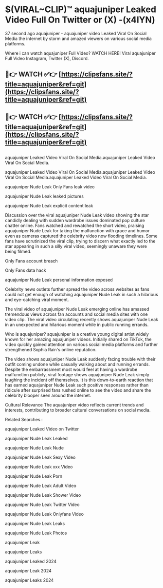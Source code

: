 # $(VIRAL~CLIP)™ aquajuniper Leaked Video Full On Twitter or (X) -(x4IYN)
37 second ago aquajuniper - aquajuniper video Leaked Viral On Social Media the internet by storm and amazed viewers on various social media platforms.

Where i can watch aquajuniper Full Video? WATCH HERE! Viral aquajuniper Full Video Instagram, Twitter (X), Discord.

## 🔴👉 WATCH ✅👉 [https://clipsfans.site/?title=aquajuniper&ref=git](https://clipsfans.site/?title=aquajuniper&ref=git)
## 🔴👉 WATCH ✅👉 [https://clipsfans.site/?title=aquajuniper&ref=git](https://clipsfans.site/?title=aquajuniper&ref=git)
##
aquajuniper Leaked Video Viral On Social Media.aquajuniper Leaked Video Viral On Social Media.

aquajuniper Leaked Video Viral On Social Media.aquajuniper Leaked Video Viral On Social Media.aquajuniper Leaked Video Viral On Social Media.

aquajuniper Nude Leak Only Fans leak video

aquajuniper Nude Leak leaked pictures

aquajuniper Nude Leak explicit content leak

Discussion over the viral aquajuniper Nude Leak video showing the star candidly dealing with sudden wardrobe issues dominated pop culture chatter online. Fans watched and rewatched the short video, praising aquajuniper Nude Leak for taking the malfunction with grace and humor even as cameras captured the celebrity video now flooding timelines. Some fans have scrutinized the viral clip, trying to discern what exactly led to the star appearing in such a silly viral video, seemingly unaware they were being filmed.


Only Fans account breach

Only Fans data hack

aquajuniper Nude Leak personal information exposed

Celebrity news outlets further spread the video across websites as fans could not get enough of watching aquajuniper Nude Leak in such a hilarious and eye-catching viral moment.


The viral video of aquajuniper Nude Leak emerging online has amassed tremendous views across fan accounts and social media sites with one video clip. The viral video circulating recently shows aquajuniper Nude Leak in an unexpected and hilarious moment while in public running errands.


Who is aquajuniper? aquajuniper is a creative young digital artist widely known for her amazing aquajuniper videos. Initially shared on TikTok, the video quickly gained attention on various social media platforms and further strengthened Sophia Rain's online reputation.

The video shows aquajuniper Nude Leak suddenly facing trouble with their outfit coming undone while casually walking about and running errands. Despite the embarrassment most would feel at having a wardrobe malfunction publicly, viral footage shows aquajuniper Nude Leak simply laughing the incident off themselves. It is this down-to-earth reaction that has earned aquajuniper Nude Leak such positive responses rather than ridicule after surprised fans rushed online to see the video and share the celebrity blooper seen around the internet.

Cultural Relevance The aquajuniper video reflects current trends and interests, contributing to broader cultural conversations on social media.

Related Searches :

aquajuniper Leaked Video on Twitter

aquajuniper Nude Leak Leaked

aquajuniper Nude Leak Nude

aquajuniper Nude Leak Sexy Video

aquajuniper Nude Leak xxx Video

aquajuniper Nude Leak Porn

aquajuniper Nude Leak Adult Video

aquajuniper Nude Leak Shower Video

aquajuniper Nude Leak Twitter Video

aquajuniper Nude Leak Onlyfans Video

aquajuniper Nude Leak Leaks

aquajuniper Nude Leak Photos

aquajuniper Leak

aquajuniper Leaks

aquajuniper Leaked 2024

aquajuniper Leak 2024

aquajuniper Leaks 2024
